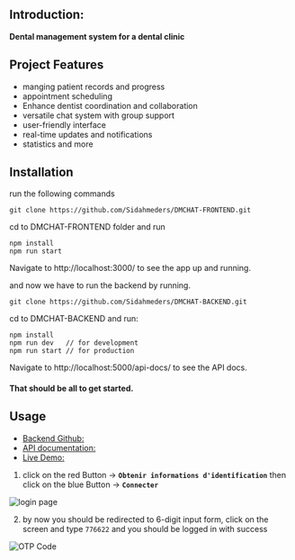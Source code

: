 ## Introduction:

**Dental management system for a dental clinic**

## Project Features

- manging patient records and progress
- appointment scheduling
- Enhance dentist coordination and collaboration
- versatile chat system with group support
- user-friendly interface
- real-time updates and notifications
- statistics and more

## Installation

run the following commands

```
git clone https://github.com/Sidahmeders/DMCHAT-FRONTEND.git
```

cd to DMCHAT-FRONTEND folder and run

```
npm install
npm run start
```

Navigate to http://localhost:3000/ to see the app up and running.

and now we have to run the backend by running.

```
git clone https://github.com/Sidahmeders/DMCHAT-BACKEND.git
```

cd to DMCHAT-BACKEND and run:

```
npm install
npm run dev   // for development
npm run start // for production
```

Navigate to http://localhost:5000/api-docs/ to see the API docs.

#### That should be all to get started.

## Usage

- [Backend Github:](https://github.com/Sidahmeders/DMCHAT-BACKEND)
- [API documentation:](https://dnmchat-backend.onrender.com/api-docs)
- [Live Demo:](https://dmt-fe.netlify.app)

1. click on the red Button -> **`Obtenir informations d'identification`** then click on the blue Button -> **`Connecter`**

![login page](https://i.ibb.co/p1yQjfm/scrnli-7-25-2023-2-50-14-PM.png)

2. by now you should be redirected to 6-digit input form, click on the screen and type `776622` and you should be logged in with success

![OTP Code](https://i.ibb.co/WkH4162/otp-code.png)
